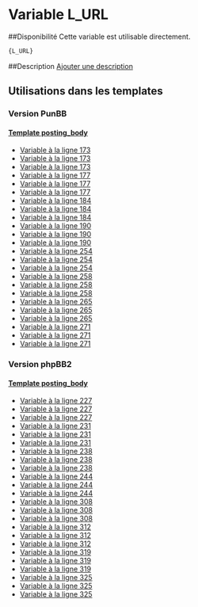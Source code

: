 # Variable L_URL

##Disponibilité
Cette variable est utilisable directement.

```html
{L_URL}
```

##Description
[Ajouter une description](https://fa-tvars.appspot.com/var/L_URL)

## Utilisations dans les templates

### Version PunBB

#### [Template posting_body](punbb/posting_body.md#readme)
* [Variable &agrave; la ligne 173](../punbb/posting_body.tpl#L173)
* [Variable &agrave; la ligne 173](../punbb/posting_body.tpl#L173)
* [Variable &agrave; la ligne 173](../punbb/posting_body.tpl#L173)
* [Variable &agrave; la ligne 177](../punbb/posting_body.tpl#L177)
* [Variable &agrave; la ligne 177](../punbb/posting_body.tpl#L177)
* [Variable &agrave; la ligne 177](../punbb/posting_body.tpl#L177)
* [Variable &agrave; la ligne 184](../punbb/posting_body.tpl#L184)
* [Variable &agrave; la ligne 184](../punbb/posting_body.tpl#L184)
* [Variable &agrave; la ligne 184](../punbb/posting_body.tpl#L184)
* [Variable &agrave; la ligne 190](../punbb/posting_body.tpl#L190)
* [Variable &agrave; la ligne 190](../punbb/posting_body.tpl#L190)
* [Variable &agrave; la ligne 190](../punbb/posting_body.tpl#L190)
* [Variable &agrave; la ligne 254](../punbb/posting_body.tpl#L254)
* [Variable &agrave; la ligne 254](../punbb/posting_body.tpl#L254)
* [Variable &agrave; la ligne 254](../punbb/posting_body.tpl#L254)
* [Variable &agrave; la ligne 258](../punbb/posting_body.tpl#L258)
* [Variable &agrave; la ligne 258](../punbb/posting_body.tpl#L258)
* [Variable &agrave; la ligne 258](../punbb/posting_body.tpl#L258)
* [Variable &agrave; la ligne 265](../punbb/posting_body.tpl#L265)
* [Variable &agrave; la ligne 265](../punbb/posting_body.tpl#L265)
* [Variable &agrave; la ligne 265](../punbb/posting_body.tpl#L265)
* [Variable &agrave; la ligne 271](../punbb/posting_body.tpl#L271)
* [Variable &agrave; la ligne 271](../punbb/posting_body.tpl#L271)
* [Variable &agrave; la ligne 271](../punbb/posting_body.tpl#L271)

### Version phpBB2

#### [Template posting_body](subsilver/posting_body.md#readme)
* [Variable &agrave; la ligne 227](../subsilver/posting_body.tpl#L227)
* [Variable &agrave; la ligne 227](../subsilver/posting_body.tpl#L227)
* [Variable &agrave; la ligne 227](../subsilver/posting_body.tpl#L227)
* [Variable &agrave; la ligne 231](../subsilver/posting_body.tpl#L231)
* [Variable &agrave; la ligne 231](../subsilver/posting_body.tpl#L231)
* [Variable &agrave; la ligne 231](../subsilver/posting_body.tpl#L231)
* [Variable &agrave; la ligne 238](../subsilver/posting_body.tpl#L238)
* [Variable &agrave; la ligne 238](../subsilver/posting_body.tpl#L238)
* [Variable &agrave; la ligne 238](../subsilver/posting_body.tpl#L238)
* [Variable &agrave; la ligne 244](../subsilver/posting_body.tpl#L244)
* [Variable &agrave; la ligne 244](../subsilver/posting_body.tpl#L244)
* [Variable &agrave; la ligne 244](../subsilver/posting_body.tpl#L244)
* [Variable &agrave; la ligne 308](../subsilver/posting_body.tpl#L308)
* [Variable &agrave; la ligne 308](../subsilver/posting_body.tpl#L308)
* [Variable &agrave; la ligne 308](../subsilver/posting_body.tpl#L308)
* [Variable &agrave; la ligne 312](../subsilver/posting_body.tpl#L312)
* [Variable &agrave; la ligne 312](../subsilver/posting_body.tpl#L312)
* [Variable &agrave; la ligne 312](../subsilver/posting_body.tpl#L312)
* [Variable &agrave; la ligne 319](../subsilver/posting_body.tpl#L319)
* [Variable &agrave; la ligne 319](../subsilver/posting_body.tpl#L319)
* [Variable &agrave; la ligne 319](../subsilver/posting_body.tpl#L319)
* [Variable &agrave; la ligne 325](../subsilver/posting_body.tpl#L325)
* [Variable &agrave; la ligne 325](../subsilver/posting_body.tpl#L325)
* [Variable &agrave; la ligne 325](../subsilver/posting_body.tpl#L325)